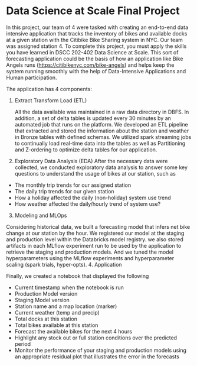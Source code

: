 # Data Science at Scale Final Project

In this project, our team of 4 were tasked with creating an end-to-end data intensive application that tracks the inventory of bikes and available docks at a given station with the Citibike Bike Sharing system in NYC. Our team was assigned station 4. To complete this project, you must apply the skills you have learned in DSCC 202-402 Data Science at Scale. This sort of forecasting application could be the basis of how an application like Bike Angels runs (https://citibikenyc.com/bike-angels) and helps keep the system running smoothly with the
help of Data-Intensive Applications and Human participation.

The application has 4 components:
1. Extract Transform Load (ETL)

   All the data available was maintained in a raw data directory in DBFS. In addition, a set of delta tables is updated every 30 minutes by an automated job that runs on the platform. We developed an ETL pipeline that extracted and stored the information about the station and weather in Bronze tables with defined schemas. We utilized spark streaming jobs to continually load real-time data into the tables as well as Partitioning and Z-ordering to optimize delta tables for our application. 
2. Exploratory Data Analysis (EDA)
   After the necessary data were collected, we conducted exploratory data analysis to answer some key questions to understand the usage of bikes at our station, such as
- The monthly trip trends for our assigned station
- The daily trip trends for our given station
- How a holiday affected the daily (non-holiday) system use trend
- How weather affected the daily/hourly trend of system use?
3. Modeling and MLOps
  
  Considering historical data, we built a forecasting model that infers net bike change at our station by the hour. We registered our model at the staging and production level within the Databricks model registry. we also stored artifacts in each MLflow experiment run to be used by the application to retrieve the staging and production models. And we tuned the model hyperparameters using the MLflow experiments and hyperparameter scaling (spark trials, hyper-opts).
4. Application
  
  Finally, we created a notebook that displayed the following
- Current timestamp when the notebook is run 
- Production Model version
- Staging Model version
- Station name and a map location (marker)
- Current weather (temp and precip)
- Total docks at this station
- Total bikes available at this station
- Forecast the available bikes for the next 4 hours
- Highlight any stock out or full station conditions over the predicted period
- Monitor the performance of your staging and production models using an appropriate residual plot that illustrates the error in the forecasts


